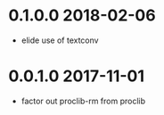 0.1.0.0 2018-02-06
==================
- elide use of textconv

0.0.1.0 2017-11-01
==================
- factor out proclib-rm from proclib
